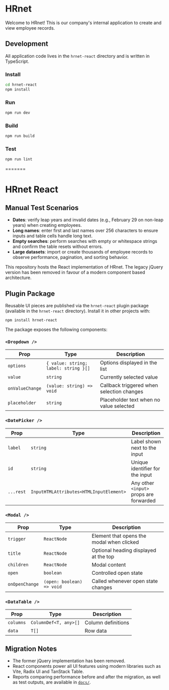 # HRnet

Welcome to HRnet! This is our company's internal application to create and view employee records.

## Development

All application code lives in the `hrnet-react` directory and is written in TypeScript.

### Install

```bash
cd hrnet-react
npm install
```

### Run

```bash
npm run dev
```

### Build

```bash
npm run build
```

### Test

```bash
npm run lint
```

=======
# HRnet React

## Manual Test Scenarios

- **Dates**: verify leap years and invalid dates (e.g., February 29 on non-leap years) when creating employees.
- **Long names**: enter first and last names over 256 characters to ensure inputs and table cells handle long text.
- **Empty searches**: perform searches with empty or whitespace strings and confirm the table resets without errors.
- **Large datasets**: import or create thousands of employee records to observe performance, pagination, and sorting behavior.

This repository hosts the React implementation of HRnet. The legacy jQuery version has been removed in favour of a modern component based architecture.

## Plugin Package

Reusable UI pieces are published via the `hrnet-react` plugin package (available in the `hrnet-react` directory). Install it in other projects with:

```
npm install hrnet-react
```

The package exposes the following components:

### `<Dropdown />`
| Prop | Type | Description |
| --- | --- | --- |
| `options` | `{ value: string; label: string }[]` | Options displayed in the list |
| `value` | `string` | Currently selected value |
| `onValueChange` | `(value: string) => void` | Callback triggered when selection changes |
| `placeholder` | `string` | Placeholder text when no value selected |

### `<DatePicker />`
| Prop | Type | Description |
| --- | --- | --- |
| `label` | `string` | Label shown next to the input |
| `id` | `string` | Unique identifier for the input |
| `...rest` | `InputHTMLAttributes<HTMLInputElement>` | Any other `<input>` props are forwarded |

### `<Modal />`
| Prop | Type | Description |
| --- | --- | --- |
| `trigger` | `ReactNode` | Element that opens the modal when clicked |
| `title` | `ReactNode` | Optional heading displayed at the top |
| `children` | `ReactNode` | Modal content |
| `open` | `boolean` | Controlled open state |
| `onOpenChange` | `(open: boolean) => void` | Called whenever open state changes |

### `<DataTable />`
| Prop | Type | Description |
| --- | --- | --- |
| `columns` | `ColumnDef<T, any>[]` | Column definitions |
| `data` | `T[]` | Row data |

## Migration Notes

- The former jQuery implementation has been removed.
- React components power all UI features using modern libraries such as Vite, Radix UI and TanStack Table.
- Reports comparing performance before and after the migration, as well as test outputs, are available in [`docs/`](docs/).
